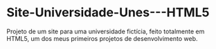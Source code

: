 # Site-Universidade-Unes---HTML5
Projeto de um site para uma universidade fictícia, feito totalmente em HTML5, um dos meus primeiros projetos de desenvolvimento web.

